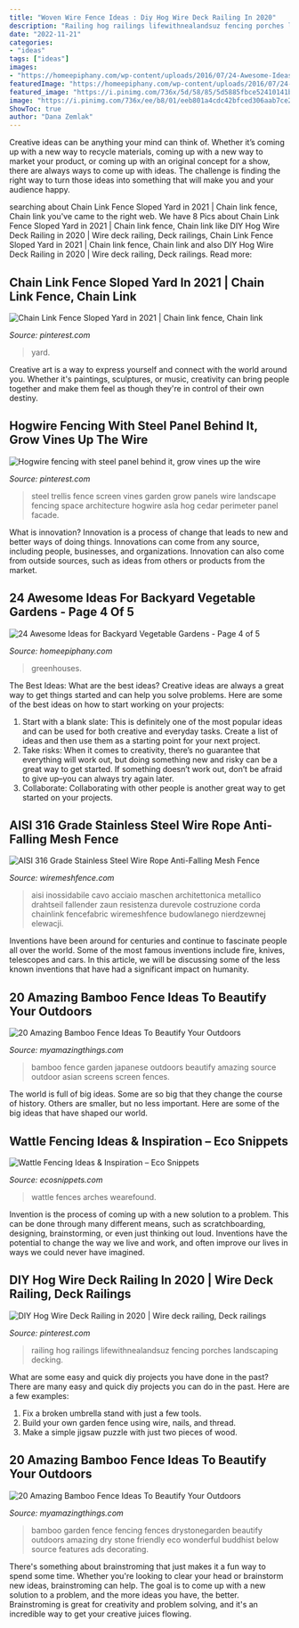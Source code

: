 ```yaml
---
title: "Woven Wire Fence Ideas : Diy Hog Wire Deck Railing In 2020"
description: "Railing hog railings lifewithnealandsuz fencing porches landscaping decking"
date: "2022-11-21"
categories:
- "ideas"
tags: ["ideas"]
images:
- "https://homeepiphany.com/wp-content/uploads/2016/07/24-Awesome-Ideas-for-Backyard-Vegetable-Gardens-15-768x576.jpg"
featuredImage: "https://homeepiphany.com/wp-content/uploads/2016/07/24-Awesome-Ideas-for-Backyard-Vegetable-Gardens-15-768x576.jpg"
featured_image: "https://i.pinimg.com/736x/5d/58/85/5d5885fbce52410141b3ad7c4c263bba--small-space-gardening-steel-panels.jpg"
image: "https://i.pinimg.com/736x/ee/b8/01/eeb801a4cdc42bfced306aab7ce2e1fa.jpg"
ShowToc: true
author: "Dana Zemlak"
---
```



Creative ideas can be anything your mind can think of. Whether it’s coming up with a new way to recycle materials, coming up with a new way to market your product, or coming up with an original concept for a show, there are always ways to come up with ideas. The challenge is finding the right way to turn those ideas into something that will make you and your audience happy.

	

		
searching about Chain Link Fence Sloped Yard in 2021 | Chain link fence, Chain link you've came to the right web. We have 8 Pics about Chain Link Fence Sloped Yard in 2021 | Chain link fence, Chain link like DIY Hog Wire Deck Railing in 2020 | Wire deck railing, Deck railings, Chain Link Fence Sloped Yard in 2021 | Chain link fence, Chain link and also DIY Hog Wire Deck Railing in 2020 | Wire deck railing, Deck railings. Read more:
		
    
## Chain Link Fence Sloped Yard In 2021 | Chain Link Fence, Chain Link

<img loading=lazy src="https://i.pinimg.com/736x/cd/63/25/cd63253e5d4fa37b7367d869462b265c.jpg" onerror="this.onerror=null;this.src='https://tse3.mm.bing.net/th?id=OIP.ndJqBKsE3aDtMbR3lVH61gHaLH&amp;pid=15.1';" alt="Chain Link Fence Sloped Yard in 2021 | Chain link fence, Chain link">

_Source: pinterest.com_

>yard. 

	

Creative art is a way to express yourself and connect with the world around you. Whether it's paintings, sculptures, or music, creativity can bring people together and make them feel as though they're in control of their own destiny.

    
## Hogwire Fencing With Steel Panel Behind It, Grow Vines Up The Wire

<img loading=lazy src="https://i.pinimg.com/736x/5d/58/85/5d5885fbce52410141b3ad7c4c263bba--small-space-gardening-steel-panels.jpg" onerror="this.onerror=null;this.src='https://tse1.mm.bing.net/th?id=OIP.eAReTW2_hKiParaizZwYMgHaDn&amp;pid=15.1';" alt="Hogwire fencing with steel panel behind it, grow vines up the wire">

_Source: pinterest.com_

>steel trellis fence screen vines garden grow panels wire landscape fencing space architecture hogwire asla hog cedar perimeter panel facade. 

	

What is innovation?
Innovation is a process of change that leads to new and better ways of doing things. Innovations can come from any source, including people, businesses, and organizations. Innovation can also come from outside sources, such as ideas from others or products from the market.

    
## 24 Awesome Ideas For Backyard Vegetable Gardens - Page 4 Of 5

<img loading=lazy src="https://homeepiphany.com/wp-content/uploads/2016/07/24-Awesome-Ideas-for-Backyard-Vegetable-Gardens-15-768x576.jpg" onerror="this.onerror=null;this.src='https://tse4.mm.bing.net/th?id=OIP.pG17bHv94xfWO3oCiHzPkwHaFj&amp;pid=15.1';" alt="24 Awesome Ideas for Backyard Vegetable Gardens - Page 4 of 5">

_Source: homeepiphany.com_

>greenhouses. 

	

The Best Ideas: What are the best ideas?
Creative ideas are always a great way to get things started and can help you solve problems. Here are some of the best ideas on how to start working on your projects: 
1. Start with a blank slate: This is definitely one of the most popular ideas and can be used for both creative and everyday tasks. Create a list of ideas and then use them as a starting point for your next project. 
2. Take risks: When it comes to creativity, there’s no guarantee that everything will work out, but doing something new and risky can be a great way to get started. If something doesn’t work out, don’t be afraid to give up–you can always try again later. 
3. Collaborate: Collaborating with other people is another great way to get started on your projects.

    
## AISI 316 Grade Stainless Steel Wire Rope Anti-Falling Mesh Fence

<img loading=lazy src="https://www.wiremeshfence.com/photo/wiremeshfence/editor/20190921183745_82514.jpg" onerror="this.onerror=null;this.src='https://tse4.mm.bing.net/th?id=OIP.FNj2ojrqqyALwVARJoihZQHaEf&amp;pid=15.1';" alt="AISI 316 Grade Stainless Steel Wire Rope Anti-Falling Mesh Fence">

_Source: wiremeshfence.com_

>aisi inossidabile cavo acciaio maschen architettonica metallico drahtseil fallender zaun resistenza durevole costruzione corda chainlink fencefabric wiremeshfence budowlanego nierdzewnej elewacji. 

	

Inventions have been around for centuries and continue to fascinate people all over the world. Some of the most famous inventions include fire, knives, telescopes and cars. In this article, we will be discussing some of the less known inventions that have had a significant impact on humanity.

    
## 20 Amazing Bamboo Fence Ideas To Beautify Your Outdoors

<img loading=lazy src="http://myamazingthings.com/wp-content/uploads/2016/11/japanese-style-garden.jpg" onerror="this.onerror=null;this.src='https://tse3.mm.bing.net/th?id=OIP.KmpQmJK3qQHuJ2n9V01FGAHaE8&amp;pid=15.1';" alt="20 Amazing Bamboo Fence Ideas To Beautify Your Outdoors">

_Source: myamazingthings.com_

>bamboo fence garden japanese outdoors beautify amazing source outdoor asian screens screen fences. 

	

The world is full of big ideas. Some are so big that they change the course of history. Others are smaller, but no less important. Here are some of the big ideas that have shaped our world.

    
## Wattle Fencing Ideas &amp; Inspiration – Eco Snippets

<img loading=lazy src="http://www.ecosnippets.com/wp-content/uploads/2013/10/sussexgatesuk.jpg" onerror="this.onerror=null;this.src='https://tse2.mm.bing.net/th?id=OIP.Jm_u2ne49lpIFr5Vwt0I9QHaE8&amp;pid=15.1';" alt="Wattle Fencing Ideas &amp; Inspiration – Eco Snippets">

_Source: ecosnippets.com_

>wattle fences arches wearefound. 

	

Invention is the process of coming up with a new solution to a problem. This can be done through many different means, such as scratchboarding, designing, brainstorming, or even just thinking out loud. Inventions have the potential to change the way we live and work, and often improve our lives in ways we could never have imagined.

    
## DIY Hog Wire Deck Railing In 2020 | Wire Deck Railing, Deck Railings

<img loading=lazy src="https://i.pinimg.com/736x/ee/b8/01/eeb801a4cdc42bfced306aab7ce2e1fa.jpg" onerror="this.onerror=null;this.src='https://tse1.mm.bing.net/th?id=OIP.vIB2b8zDgegYs5yOscK3PQHaJ3&amp;pid=15.1';" alt="DIY Hog Wire Deck Railing in 2020 | Wire deck railing, Deck railings">

_Source: pinterest.com_

>railing hog railings lifewithnealandsuz fencing porches landscaping decking. 

	

What are some easy and quick diy projects you have done in the past?
There are many easy and quick diy projects you can do in the past. Here are a few examples:
1. Fix a broken umbrella stand with just a few tools.
2. Build your own garden fence using wire, nails, and thread.
3. Make a simple jigsaw puzzle with just two pieces of wood.

    
## 20 Amazing Bamboo Fence Ideas To Beautify Your Outdoors

<img loading=lazy src="https://myamazingthings.com/wp-content/uploads/2016/11/albhillbamboofence-1024x701.jpg" onerror="this.onerror=null;this.src='https://tse4.mm.bing.net/th?id=OIP.dmDB7TG1iSQz8fDwGoSb5wHaFE&amp;pid=15.1';" alt="20 Amazing Bamboo Fence Ideas To Beautify Your Outdoors">

_Source: myamazingthings.com_

>bamboo garden fence fencing fences drystonegarden beautify outdoors amazing dry stone friendly eco wonderful buddhist below source features ads decorating. 

	

There's something about brainstroming that just makes it a fun way to spend some time. Whether you're looking to clear your head or brainstorm new ideas, brainstroming can help. The goal is to come up with a new solution to a problem, and the more ideas you have, the better. Brainstroming is great for creativity and problem solving, and it's an incredible way to get your creative juices flowing.

